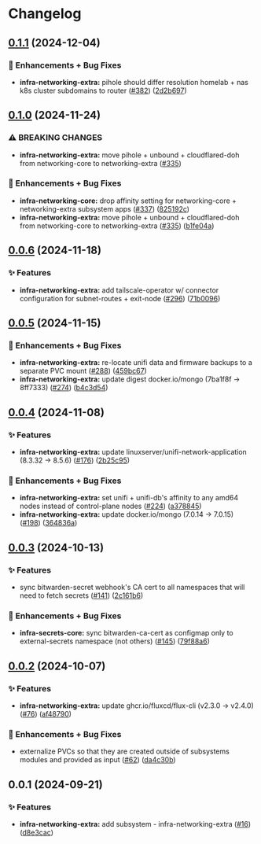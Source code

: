 # Changelog

## [0.1.1](https://github.com/ppat/homelab-ops-kubernetes-apps/compare/infra-networking-extra-v0.1.0...infra-networking-extra-v0.1.1) (2024-12-04)


### 🚀 Enhancements + Bug Fixes

* **infra-networking-extra:** pihole should differ resolution homelab + nas k8s cluster subdomains to router ([#382](https://github.com/ppat/homelab-ops-kubernetes-apps/issues/382)) ([2d2b697](https://github.com/ppat/homelab-ops-kubernetes-apps/commit/2d2b697aff488391508d216c5c829e70f6acf7c9))

## [0.1.0](https://github.com/ppat/homelab-ops-kubernetes-apps/compare/infra-networking-extra-v0.0.6...infra-networking-extra-v0.1.0) (2024-11-24)


### ⚠ BREAKING CHANGES

* **infra-networking-extra:** move pihole + unbound + cloudflared-doh from networking-core to networking-extra ([#335](https://github.com/ppat/homelab-ops-kubernetes-apps/issues/335))

### 🚀 Enhancements + Bug Fixes

* **infra-networking-core:** drop affinity setting for networking-core + networking-extra subsystem apps ([#337](https://github.com/ppat/homelab-ops-kubernetes-apps/issues/337)) ([825192c](https://github.com/ppat/homelab-ops-kubernetes-apps/commit/825192c655ecf6fad55b1728f37fe5a6c0292924))
* **infra-networking-extra:** move pihole + unbound + cloudflared-doh from networking-core to networking-extra ([#335](https://github.com/ppat/homelab-ops-kubernetes-apps/issues/335)) ([b1fe04a](https://github.com/ppat/homelab-ops-kubernetes-apps/commit/b1fe04ad3d28a6674a5c7676a591590ec458d8ee))

## [0.0.6](https://github.com/ppat/homelab-ops-kubernetes-apps/compare/infra-networking-extra-v0.0.5...infra-networking-extra-v0.0.6) (2024-11-18)


### ✨ Features

* **infra-networking-extra:** add tailscale-operator w/ connector configuration for subnet-routes + exit-node ([#296](https://github.com/ppat/homelab-ops-kubernetes-apps/issues/296)) ([71b0096](https://github.com/ppat/homelab-ops-kubernetes-apps/commit/71b0096b8ecf04b151d14d532c8229efb08daa37))

## [0.0.5](https://github.com/ppat/homelab-ops-kubernetes-apps/compare/infra-networking-extra-v0.0.4...infra-networking-extra-v0.0.5) (2024-11-15)


### 🚀 Enhancements + Bug Fixes

* **infra-networking-extra:** re-locate unifi data and firmware backups to a separate PVC mount ([#288](https://github.com/ppat/homelab-ops-kubernetes-apps/issues/288)) ([459bc67](https://github.com/ppat/homelab-ops-kubernetes-apps/commit/459bc6728dcd10ebd165020677e8fbfe71f94164))
* **infra-networking-extra:** update digest docker.io/mongo (7ba1f8f -&gt; 8ff7333) ([#274](https://github.com/ppat/homelab-ops-kubernetes-apps/issues/274)) ([b4c3d54](https://github.com/ppat/homelab-ops-kubernetes-apps/commit/b4c3d54bc1f7eb5fe691cad04b9bfc6802a5217e))

## [0.0.4](https://github.com/ppat/homelab-ops-kubernetes-apps/compare/infra-networking-extra-v0.0.3...infra-networking-extra-v0.0.4) (2024-11-08)


### ✨ Features

* **infra-networking-extra:** update linuxserver/unifi-network-application (8.3.32 -&gt; 8.5.6) ([#176](https://github.com/ppat/homelab-ops-kubernetes-apps/issues/176)) ([2b25c95](https://github.com/ppat/homelab-ops-kubernetes-apps/commit/2b25c95b905d0844f6a913ac213b89496eafd1e5))


### 🚀 Enhancements + Bug Fixes

* **infra-networking-extra:** set unifi + unifi-db's affinity to any amd64 nodes instead of control-plane nodes ([#224](https://github.com/ppat/homelab-ops-kubernetes-apps/issues/224)) ([a378845](https://github.com/ppat/homelab-ops-kubernetes-apps/commit/a378845862fe46a3717f3342a98793760459d1ad))
* **infra-networking-extra:** update docker.io/mongo (7.0.14 -&gt; 7.0.15) ([#198](https://github.com/ppat/homelab-ops-kubernetes-apps/issues/198)) ([364836a](https://github.com/ppat/homelab-ops-kubernetes-apps/commit/364836a1d1269b473ad9db35da3c0d00c4f20567))

## [0.0.3](https://github.com/ppat/homelab-ops-kubernetes-apps/compare/infra-networking-extra-v0.0.2...infra-networking-extra-v0.0.3) (2024-10-13)


### ✨ Features

* sync bitwarden-secret webhook's CA cert to all namespaces that will need to fetch secrets ([#141](https://github.com/ppat/homelab-ops-kubernetes-apps/issues/141)) ([2c161b6](https://github.com/ppat/homelab-ops-kubernetes-apps/commit/2c161b6d3aad70a8e7924c3dc407e504d13cab23))


### 🚀 Enhancements + Bug Fixes

* **infra-secrets-core:** sync bitwarden-ca-cert as configmap only to external-secrets namespace (not others) ([#145](https://github.com/ppat/homelab-ops-kubernetes-apps/issues/145)) ([79f88a6](https://github.com/ppat/homelab-ops-kubernetes-apps/commit/79f88a6e166da979d0ca4ebcbff04f821ac10ae5))

## [0.0.2](https://github.com/ppat/homelab-ops-kubernetes-apps/compare/infra-networking-extra-v0.0.1...infra-networking-extra-v0.0.2) (2024-10-07)


### ✨ Features

* **infra-networking-extra:** update ghcr.io/fluxcd/flux-cli (v2.3.0 -&gt; v2.4.0) ([#76](https://github.com/ppat/homelab-ops-kubernetes-apps/issues/76)) ([af48790](https://github.com/ppat/homelab-ops-kubernetes-apps/commit/af48790dce1a5d1f1966ed740818a7fa1ca4d77a))


### 🚀 Enhancements + Bug Fixes

* externalize PVCs so that they are created outside of subsystems modules and provided as input ([#62](https://github.com/ppat/homelab-ops-kubernetes-apps/issues/62)) ([da4c30b](https://github.com/ppat/homelab-ops-kubernetes-apps/commit/da4c30b5e87ecd5e8f92fb74c427616c794ee830))

## 0.0.1 (2024-09-21)


### ✨ Features

* **infra-networking-extra:** add subsystem - infra-networking-extra ([#16](https://github.com/ppat/homelab-ops-kubernetes-apps/issues/16)) ([d8e3cac](https://github.com/ppat/homelab-ops-kubernetes-apps/commit/d8e3cac9071840835609dbe94d233a3c47d3f7ec))
